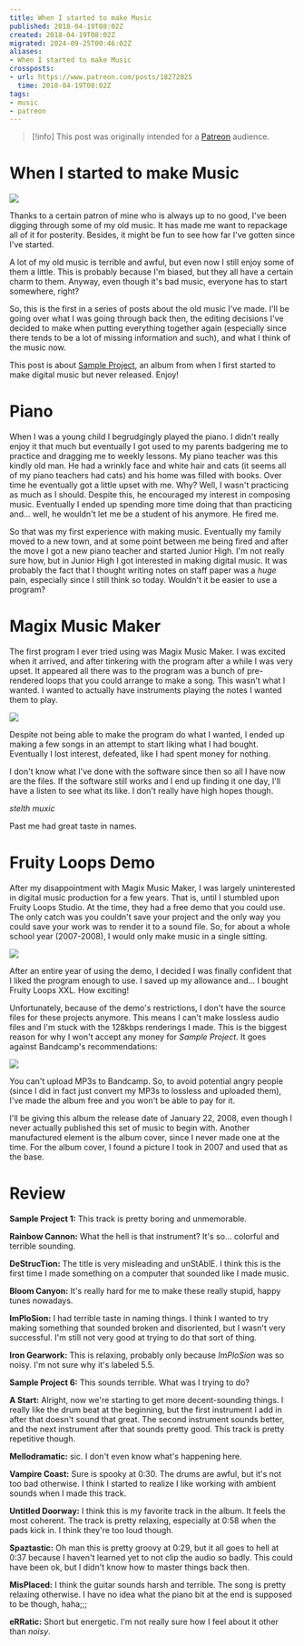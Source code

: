 ```yaml
---
title: When I started to make Music
published: 2018-04-19T08:02Z
created: 2018-04-19T08:02Z
migrated: 2024-09-25T00:46:02Z
aliases:
- When I started to make Music
crossposts:
- url: https://www.patreon.com/posts/18272025
  time: 2018-04-19T08:02Z
tags:
- music
- patreon
---
```


> [!info]
> This post was originally intended for a [Patreon](../tags/patreon.md) audience.

# When I started to make Music

![](201804190802-sample-project.png)

Thanks to a certain patron of mine who is always up to no good, I've been digging through some of my old music. It has made me want to repackage all of it for posterity. Besides, it might be fun to see how far I've gotten since I've started.

A lot of my old music is terrible and awful, but even now I still enjoy some of them a little. This is probably because I'm biased, but they all have a certain charm to them. Anyway, even though it's bad music, everyone has to start somewhere, right?

So, this is the first in a series of posts about the old music I've made. I'll be going over what I was going through back then, the editing decisions I've decided to make when putting everything together again (especially since there tends to be a lot of missing information and such), and what I think of the music now.

This post is about [Sample Project](https://exodrifter.bandcamp.com/album/sample-project), an album from when I first started to make digital music but never released. Enjoy!

# Piano

When I was a young child I begrudgingly played the piano. I didn't really enjoy it that much but eventually I got used to my parents badgering me to practice and dragging me to weekly lessons. My piano teacher was this kindly old man. He had a wrinkly face and white hair and cats (it seems all of my piano teachers had cats) and his home was filled with books. Over time he eventually got a little upset with me. Why? Well, I wasn't practicing as much as I should. Despite this, he encouraged my interest in composing music. Eventually I ended up spending more time doing that than practicing and... well, he wouldn't let me be a student of his anymore. He fired me.

So that was my first experience with making music. Eventually my family moved to a new town, and at some point between me being fired and after the move I got a new piano teacher and started Junior High. I'm not really sure how, but in Junior High I got interested in making digital music. It was probably the fact that I thought writing notes on staff paper was a _huge_ pain, especially since I still think so today. Wouldn't it be easier to use a program?

# Magix Music Maker

The first program I ever tried using was Magix Music Maker. I was excited when it arrived, and after tinkering with the program after a while I was very upset. It appeared all there was to the program was a bunch of pre-rendered loops that you could arrange to make a song. This wasn't what I wanted. I wanted to actually have instruments playing the notes I wanted them to play.

![](201804190802-1.png)

Despite not being able to make the program do what I wanted, I ended up making a few songs in an attempt to start liking what I had bought. Eventually I lost interest, defeated, like I had spent money for nothing.

I don't know what I've done with the software since then so all I have now are the files. If the software still works and I end up finding it one day, I'll have a listen to see what its like. I don't really have high hopes though.

_stelth muxic_

Past me had great taste in names.

# Fruity Loops Demo

After my disappointment with Magix Music Maker, I was largely uninterested in digital music production for a few years. That is, until I stumbled upon Fruity Loops Studio. At the time, they had a free demo that you could use. The only catch was you couldn't save your project and the only way you could save your work was to render it to a sound file. So, for about a whole school year (2007-2008), I would only make music in a single sitting.

![](201804190802-2.png)

After an entire year of using the demo, I decided I was finally confident that I liked the program enough to use. I saved up my allowance and... I bought Fruity Loops XXL. How exciting!

Unfortunately, because of the demo's restrictions, I don't have the source files for these projects anymore. This means I can't make lossless audio files and I'm stuck with the 128kbps renderings I made. This is the biggest reason for why I won't accept any money for _Sample Project_. It goes against Bandcamp's recommendations:

![](201804190802-bandcamp.png)

You can't upload MP3s to Bandcamp. So, to avoid potential angry people (since I did in fact just convert my MP3s to lossless and uploaded them), I've made the album free and you won't be able to pay for it.

I'll be giving this album the release date of January 22, 2008, even though I never actually published this set of music to begin with. Another manufactured element is the album cover, since I never made one at the time. For the album cover, I found a picture I took in 2007 and used that as the base.

# Review

**Sample Project 1:** This track is pretty boring and unmemorable.

**Rainbow Cannon:** What the hell is that instrument? It's so... colorful and terrible sounding.

**DeStrucTion:** The title is very misleading and unStAblE. I think this is the first time I made something on a computer that sounded like I made music.

**Bloom Canyon:** It's really hard for me to make these really stupid, happy tunes nowadays.

**ImPloSion:** I had terrible taste in naming things. I think I wanted to try making something that sounded broken and disoriented, but I wasn't very successful. I'm still not very good at trying to do that sort of thing.

**Iron Gearwork:** This is relaxing, probably only because _ImPloSion_ was so noisy. I'm not sure why it's labeled 5.5.

**Sample Project 6:** This sounds terrible. What was I trying to do?

**A Start:** Alright, now we're starting to get more decent-sounding things. I really like the drum beat at the beginning, but the first instrument I add in after that doesn't sound that great. The second instrument sounds better, and the next instrument after that sounds pretty good. This track is pretty repetitive though.

**Mellodramatic:** sic. I don't even know what's happening here.

**Vampire Coast:** Sure is spooky at 0:30. The drums are awful, but it's not too bad otherwise. I think I started to realize I like working with ambient sounds when I made this track.

**Untitled Doorway:** I think this is my favorite track in the album. It feels the most coherent. The track is pretty relaxing, especially at 0:58 when the pads kick in. I think they're too loud though.

**Spaztastic:** Oh man this is pretty groovy at 0:29, but it all goes to hell at 0:37 because I haven't learned yet to not clip the audio so badly. This could have been ok, but I didn't know how to master things back then.

**MisPlaced:** I think the guitar sounds harsh and terrible. The song is pretty relaxing otherwise. I have no idea what the piano bit at the end is supposed to be though, haha;;;

**eRRatic:** Short but energetic. I'm not really sure how I feel about it other than _noisy_.
